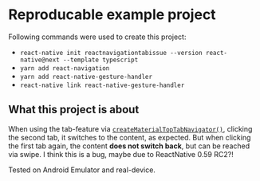 # Reproducable example project

Following commands were used to create this project:
* `react-native init reactnavigationtabissue --version react-native@next --template typescript`
* `yarn add react-navigation`
* `yarn add react-native-gesture-handler`
* `react-native link react-native-gesture-handler`


## What this project is about

When using the tab-feature via [`createMaterialTopTabNavigator()`](https://reactnavigation.org/docs/en/material-top-tab-navigator.html), clicking the second tab, it switches to the content, as expected. But when clicking the first tab again, the content **does not switch back**, but can be reached via swipe. I think this is a bug, maybe due to ReactNative 0.59 RC2?!

Tested on Android Emulator and real-device.